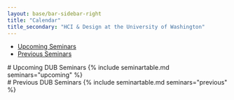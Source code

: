 ```yaml
---
layout: base/bar-sidebar-right
title: "Calendar"
title_secondary: "HCI & Design at the University of Washington"
---
```


<div class="sidebar_start"></div>

<ul id="seminar-tabs" class="nav nav-pills nav-stacked" data-tabs="tabs">
  <li class="active"><a href="#tab_seminars_upcoming" data-toggle="tab">Upcoming Seminars</a></li>
  <li><a href="#tab_seminars_previous" data-toggle="tab">Previous Seminars</a></li>
</ul>

<div class="sidebar_end"></div>

<div id="seminar-tabs-content" class="tab-content">
  <div class="tab-pane active" id="tab_seminars_upcoming" markdown="block">
# Upcoming DUB Seminars
{% include seminartable.md seminars="upcoming" %}
  </div>
  <div class="tab-pane" id="tab_seminars_previous" markdown="block">
# Previous DUB Seminars
{% include seminartable.md seminars="previous" %}
  </div>
</div>
